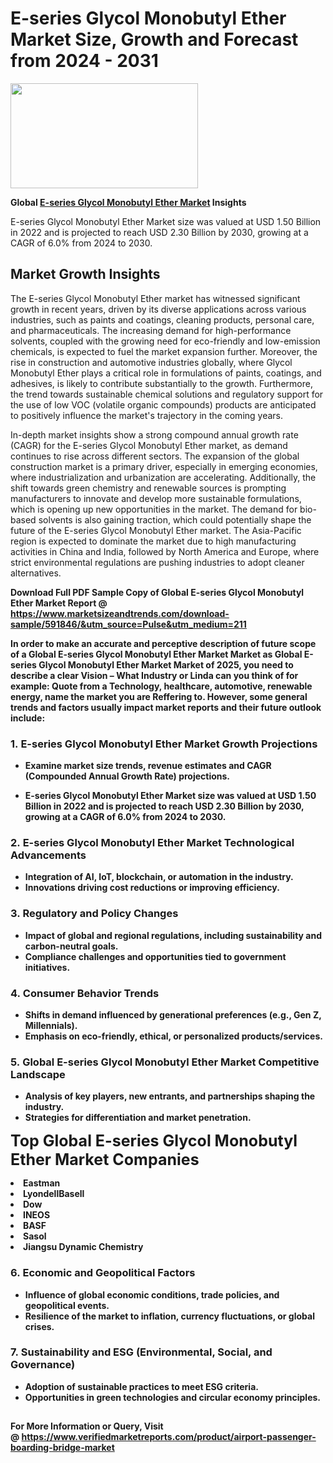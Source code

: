 <H1>E-series Glycol Monobutyl Ether Market Size, Growth and Forecast from 2024 - 2031</H1><img class="aligncenter size-medium wp-image-584254" src="https://thirdeyenews.in/wp-content/uploads/2024/09/Global-Market-Research-300x168.jpeg" alt="" width="300" height="168" /><p><strong>Global&nbsp;<a href="https://www.marketsizeandtrends.com/download-sample/591846/&amp;utm_source=Pulse&amp;utm_medium=211">E-series Glycol Monobutyl Ether Market</a> Insights</strong></p><p>E-series Glycol Monobutyl Ether Market size was valued at USD 1.50 Billion in 2022 and is projected to reach USD 2.30 Billion by 2030, growing at a CAGR of 6.0% from 2024 to 2030.</p><p><h2>Market Growth Insights</h2> <p>The E-series Glycol Monobutyl Ether market has witnessed significant growth in recent years, driven by its diverse applications across various industries, such as paints and coatings, cleaning products, personal care, and pharmaceuticals. The increasing demand for high-performance solvents, coupled with the growing need for eco-friendly and low-emission chemicals, is expected to fuel the market expansion further. Moreover, the rise in construction and automotive industries globally, where Glycol Monobutyl Ether plays a critical role in formulations of paints, coatings, and adhesives, is likely to contribute substantially to the growth. Furthermore, the trend towards sustainable chemical solutions and regulatory support for the use of low VOC (volatile organic compounds) products are anticipated to positively influence the market's trajectory in the coming years.</p> <p><strong></strong></p> <p>In-depth market insights show a strong compound annual growth rate (CAGR) for the E-series Glycol Monobutyl Ether market, as demand continues to rise across different sectors. The expansion of the global construction market is a primary driver, especially in emerging economies, where industrialization and urbanization are accelerating. Additionally, the shift towards green chemistry and renewable sources is prompting manufacturers to innovate and develop more sustainable formulations, which is opening up new opportunities in the market. The demand for bio-based solvents is also gaining traction, which could potentially shape the future of the E-series Glycol Monobutyl Ether market. The Asia-Pacific region is expected to dominate the market due to high manufacturing activities in China and India, followed by North America and Europe, where strict environmental regulations are pushing industries to adopt cleaner alternatives.</p> <p><strong></p><p><span class=""><strong>Download Full PDF Sample Copy of Global E-series Glycol Monobutyl Ether Market Report</strong> @ <a href="https://www.marketsizeandtrends.com/download-sample/591846/&amp;utm_source=Pulse&amp;utm_medium=211" target="_blank">https://www.marketsizeandtrends.com/download-sample/591846/&amp;utm_source=Pulse&amp;utm_medium=211</a></span></p><p>In order to make an accurate and perceptive description of future scope of a Global&nbsp;E-series Glycol Monobutyl Ether Market Market as Global&nbsp;E-series Glycol Monobutyl Ether Market Market of 2025, you need to describe a clear Vision &ndash; What Industry or Linda can you think of for example: Quote from a Technology, healthcare, automotive, renewable energy, name the market you are Reffering to. However, some general trends and factors usually impact market reports and their future outlook include:</p><h3>1.&nbsp;<strong>E-series Glycol Monobutyl Ether Market Growth Projections</strong></h3><ul><li>Examine market size trends, revenue estimates and CAGR (Compounded Annual Growth Rate) projections.</li><li><p>E-series Glycol Monobutyl Ether Market size was valued at USD 1.50 Billion in 2022 and is projected to reach USD 2.30 Billion by 2030, growing at a CAGR of 6.0% from 2024 to 2030.</p></li></ul><h3>2.&nbsp;<strong>E-series Glycol Monobutyl Ether Market Technological Advancements</strong></h3><ul><li>Integration of AI, IoT, blockchain, or automation in the industry.</li><li>Innovations driving cost reductions or improving efficiency.</li></ul><h3>3.&nbsp;<strong>Regulatory and Policy Changes</strong></h3><ul><li>Impact of global and regional regulations, including sustainability and carbon-neutral goals.</li><li>Compliance challenges and opportunities tied to government initiatives.</li></ul><h3>4.&nbsp;<strong>Consumer Behavior Trends</strong></h3><ul><li>Shifts in demand influenced by generational preferences (e.g., Gen Z, Millennials).</li><li>Emphasis on eco-friendly, ethical, or personalized products/services.</li></ul><h3>5.&nbsp;<strong>Global E-series Glycol Monobutyl Ether Market Competitive Landscape</strong></h3><ul><li>Analysis of key players, new entrants, and partnerships shaping the industry.</li><li>Strategies for differentiation and market penetration.</li></ul><p data-pm-slice="1 1 []"><span style="color: inherit; font-family: inherit; font-size: 25px;">Top Global E-series Glycol Monobutyl Ether Market Companies</span></p><div class="" data-test-id=""><p><li>Eastman</li><li> LyondellBasell</li><li> Dow</li><li> INEOS</li><li> BASF</li><li> Sasol</li><li> Jiangsu Dynamic Chemistry</li></p></div><h3>6.&nbsp;<strong>Economic and Geopolitical Factors</strong></h3><ul><li>Influence of global economic conditions, trade policies, and geopolitical events.</li><li>Resilience of the market to inflation, currency fluctuations, or global crises.</li></ul><h3>7.&nbsp;<strong>Sustainability and ESG (Environmental, Social, and Governance)</strong></h3><ul><li>Adoption of sustainable practices to meet ESG criteria.</li><li>Opportunities in green technologies and circular economy principles.</li></ul><h2><strong style="font-size: 14px;">For More Information or Query, Visit @&nbsp;</strong><a style="background-color: #ffffff; font-size: 14px;" href="https://www.marketsizeandtrends.com/report/e-series-glycol-monobutyl-ether-market/" target="_blank">https://www.verifiedmarketreports.com/product/airport-passenger-boarding-bridge-market</a></h2>
